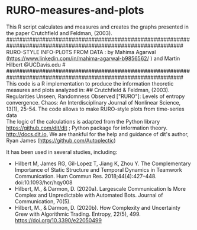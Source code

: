 # RURO-measures-and-plots
This R script calculates and measures and creates the graphs presented in the paper Crutchfield and Feldman, (2003). 
##############################################################################################################
RURO-STYLE INFO-PLOTS FROM DATA : by Mahima Agarwal (https://www.linkedin.com/in/mahima-agarwal-b9856562/ ) and Martin Hilbert @UCDavis.edu  #
##############################################################################################################
This code is a R implementation to produce the information theoretic measures and plots analyzed in:
    ##  Crutchfield & Feldman, (2003). Regularities Unseen, Randomness Observed ["RURO"]: Levels of entropy convergence. Chaos: An Interdisciplinary Journal of Nonlinear Science, 13(1), 25-54.
The code allows to make RURO-style plots from time-series data  
The logic of the calculations is adapted from the Python library https://github.com/dit/dit ; Python package for information theory. http://docs.dit.io, 
We are thankful for the help and guidance of dit's author, Ryan James (https://github.com/Autoplectic)

It has been used in several studies, including:

* Hilbert M, James RG, Gil-Lopez T, Jiang K, Zhou Y. The Complementary Importance of Static Structure and Temporal Dynamics in Teamwork Communication. Hum Commun Res. 2018;44(4):427–448. doi:10.1093/hcr/hqy008
* Hilbert, M., & Darmon, D. (2020a). Largescale Communication Is More Complex and Unpredictable with Automated Bots. Journal of Communication, 70(5).
* Hilbert, M., & Darmon, D. (2020b). How Complexity and Uncertainty Grew with Algorithmic Trading. Entropy, 22(5), 499. https://doi.org/10.3390/e22050499

